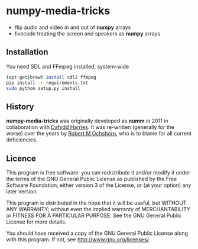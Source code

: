 # numpy-media-tricks

- flip audio and video in and out of **numpy** arrays
- livecode treating the screen and speakers as **numpy** arrays

## Installation

You need SDL and FFmpeg installed, system-wide

```sh
(apt-get|brew) install sdl2 ffmpeg
pip install -r requirements.txt
sudo python setup.py install
```

## History

**numpy-media-tricks** was originally developed as **numm** in
2011 in collaboration with [Dafydd Harries](http://rhydd.org).
It was re-written (generally for the worse) over the years by
[Robert M Ochshorn](http://rmozone.com), who is to blame for
all current deficiencies.

## Licence

This program is free software: you can redistribute it and/or modify
it under the terms of the GNU General Public License as published by
the Free Software Foundation, either version 3 of the License, or (at
your option) any later version.

This program is distributed in the hope that it will be useful, but
WITHOUT ANY WARRANTY; without even the implied warranty of
MERCHANTABILITY or FITNESS FOR A PARTICULAR PURPOSE. See the GNU
General Public License for more details.

You should have received a copy of the GNU General Public License
along with this program. If not, see <http://www.gnu.org/licenses/>.

